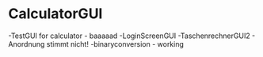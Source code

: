 # CalculatorGUI
-TestGUI for calculator - baaaaad
-LoginScreenGUI 
-TaschenrechnerGUI2 - Anordnung stimmt nicht!
-binaryconversion - working
